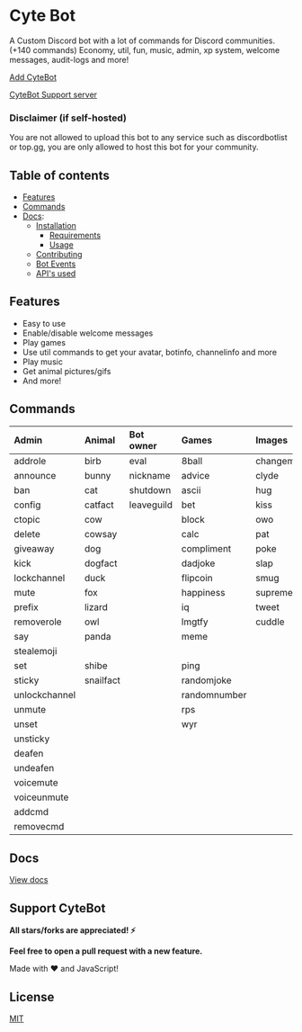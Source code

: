 

# Cyte Bot

A Custom Discord bot with a lot of commands for Discord communities. (+140 commands) Economy, util, fun, music, admin, xp system, welcome messages, audit-logs and more!

[Add CyteBot](https://discord.com/oauth2/authorize?client_id=754765403489828946&scope=bot&permissions=8) 

[CyteBot Support server](https://discord.gg/xf6AsPj)

### Disclaimer (if self-hosted)

You are not allowed to upload this bot to any service such as discordbotlist or top.gg, you are only allowed to host this bot for your community.

## Table of contents

- [Features](#features)
- [Commands](#commands)
- [Docs](docs/README.md):
  - [Installation](docs/INSTALLATION.md)
    - [Requirements](docs/INSTALLATION.md#requirements)
    - [Usage](docs/INSTALLATION.md#usage)
  - [Contributing](docs/CONTRIBUTING.md)
  - [Bot Events](/docs/BOT_EVENTS)
  - [API's used](/docs/APIS_USED.md)

## Features

- Easy to use
- Enable/disable welcome messages
- Play games
- Use util commands to get your avatar, botinfo, channelinfo and more
- Play music
- Get animal pictures/gifs
- And more!

## Commands

| Admin         | Animal    | Bot owner  | Games        | Images       | Music      | NSFW     | Util         | Economy          | Levels      |
| :------------ | :-------- | :--------- | :----------- | :----------- | :--------- | :------- | :----------- | :--------------- | :---------- |
| addrole       | birb      | eval       | 8ball        | changemymind | clearqueue | boobs    | avatar       | balance          | givexp      |
| announce      | bunny     | nickname   | advice       | clyde        | leave      | butt     | bmi          | buy              | leaderboard |
| ban           | cat       | shutdown   | ascii        | hug          | nowplaying | neko     | botinfo      | daily            | level       |
| config        | catfact   | leaveguild | bet          | kiss         | pause      | hentai   | botinvite    | deposit          | xp          |
| ctopic        | cow       |            | block        | owo          | play       | 4k       | bugreport    | dice             |
| delete        | cowsay    |            | calc         | pat          | queue      | gonewild | channelinfo  | inventory        |
| giveaway      | dog       |            | compliment   | poke         | resume     | blowjob  | channels     | moneyleaderboard |
| kick          | dogfact   |            | dadjoke      | slap         | skip       | heko     | define       | profile          |
| lockchannel   | duck      |            | flipcoin     | smug         | stop       |          | dependencies | rob              |
| mute          | fox       |            | happiness    | supreme      | volume     |          | emojis       | store            |
| prefix        | lizard    |            | iq           | tweet        |            |          | github       | withdraw         |
| removerole    | owl       |            | lmgtfy       | cuddle       |            |          | help         | work             |
| say           | panda     |            | meme         |              |            |          | instagram    |
| stealemoji    |           |            |              |              |            |          |              |                  |
| set           | shibe     |            | ping         |              |            |          | invite       |
| sticky        | snailfact |            | randomjoke   |              |            |          | membercount  |
| unlockchannel |           |            | randomnumber |              |            |          | minecraft    |
| unmute        |           |            | rps          |              |            |          | morse        |
| unset         |           |            | wyr          |              |            |          | npm          |
| unsticky      |           |            |              |              |            |          | serverinfo   |
| deafen        |           |            |              |              |            |          | suggest      |
| undeafen      |           |            |              |              |            |          | translate    |
| voicemute     |           |            |              |              |            |          | uptime       |
| voiceunmute   |           |            |              |              |            |          | userinfo     |
| addcmd        |           |            |              |              |            |          | weather      |
| removecmd     |           |            |              |              |            |          | worldclock   |

## Docs

[View docs](/docs/README.md)

## Support CyteBot

**All stars/forks are appreciated! ⚡**

**Feel free to open a pull request with a new feature.**

<p>Made with ❤️ and JavaScript!</p>

## License

[MIT](./LICENSE)
